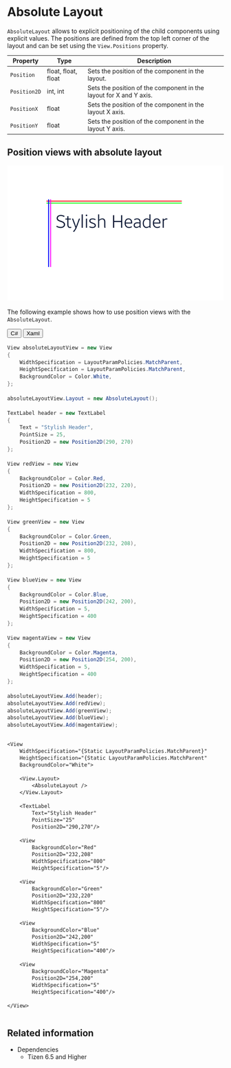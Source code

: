 <style>
    .tabcontent img {
        border: 1px solid #555;
        max-width: 100% !important;
        max-height: 100%;
    }
</style>

# Absolute Layout

`AbsoluteLayout` allows to explicit positioning of the child components using explicit values. The positions are defined from the top left corner of the layout and can be set using the `View.Positions` property.

| Property | Type | Description |
| --- | --- | --- |
| `Position` | float, float, float | Sets the position of the component in the layout. |
| `Position2D` | int, int | Sets the position of the component in the layout for X and Y axis.  |
| `PositionX` | float | Sets the position of the component in the layout X axis. |
| `PositionY` | float | Sets the position of the component in the layout Y axis. |

## Position views with absolute layout

![AbsoluteLayoutExample](./media/Absolute-Layout-Example.png)

The following example shows how to use position views with the `AbsoluteLayout`.

<div id="TabSection1">
    <div class="sampletab " id="ProjectCreateTab">
        <button id="AbsoluteLayout-Example-CSharp" class="tablinks " onclick="openTabSection(event, 'AbsoluteLayout-Example-CSharp', 'TabSection1') ">C#</button>
        <button id="AbsoluteLayout-Example-Xaml" class="tablinks " onclick="openTabSection(event, 'AbsoluteLayout-Example-Xaml', 'TabSection1') ">Xaml</button>
    </div>
    <div id="AbsoluteLayout-Example-CSharp" class="tabcontent">
        <table>
            <tbody>
                <tr>
<span style="display:block">

```csharp
View absoluteLayoutView = new View
{
    WidthSpecification = LayoutParamPolicies.MatchParent,
    HeightSpecification = LayoutParamPolicies.MatchParent,
    BackgroundColor = Color.White,
};

absoluteLayoutView.Layout = new AbsoluteLayout();

TextLabel header = new TextLabel
{
    Text = "Stylish Header",
    PointSize = 25,
    Position2D = new Position2D(290, 270)
};

View redView = new View
{
    BackgroundColor = Color.Red,
    Position2D = new Position2D(232, 220),
    WidthSpecification = 800,
    HeightSpecification = 5
};

View greenView = new View
{
    BackgroundColor = Color.Green,
    Position2D = new Position2D(232, 208),
    WidthSpecification = 800,
    HeightSpecification = 5
};

View blueView = new View
{
    BackgroundColor = Color.Blue,
    Position2D = new Position2D(242, 200),
    WidthSpecification = 5,
    HeightSpecification = 400
};

View magentaView = new View
{
    BackgroundColor = Color.Magenta,
    Position2D = new Position2D(254, 200),
    WidthSpecification = 5,
    HeightSpecification = 400
};

absoluteLayoutView.Add(header);
absoluteLayoutView.Add(redView);
absoluteLayoutView.Add(greenView);
absoluteLayoutView.Add(blueView);
absoluteLayoutView.Add(magentaView);
```

</span>
                </tr>
            </tbody>
        </table>
    </div>
    <div id="AbsoluteLayout-Example-Xaml" class="tabcontent">
        <table>
            <tbody>
                <tr>
<span style="display:block">

```xaml
<View
    WidthSpecification="{Static LayoutParamPolicies.MatchParent}"
    HeightSpecification="{Static LayoutParamPolicies.MatchParent"
    BackgroundColor="White">

    <View.Layout>
        <AbsoluteLayout />
    </View.Layout>

    <TextLabel
        Text="Stylish Header"
        PointSize="25"
        Position2D="290,270"/>

    <View
        BackgroundColor="Red"
        Position2D="232,208"
        WidthSpecification="800"
        HeightSpecification="5"/>

    <View
        BackgroundColor="Green"
        Position2D="232,220"
        WidthSpecification="800"
        HeightSpecification="5"/>

    <View
        BackgroundColor="Blue"
        Position2D="242,200"
        WidthSpecification="5"
        HeightSpecification="400"/>

    <View
        BackgroundColor="Magenta"
        Position2D="254,200"
        WidthSpecification="5"
        HeightSpecification="400"/>

</View>
```

</span>
                </tr>
            </tbody>
        </table>
    </div>
</div>

## Related information

- Dependencies
  - Tizen 6.5 and Higher

<script>
    function openTabSection(evt, profileName, sectionId) {
        var i, tabcontent, tablinks, section;
        let selected = 0;

        section = document.getElementById(sectionId);
        tabcontent = section.getElementsByClassName("tabcontent");
        for (i = 0; i < tabcontent.length; i++) {
            tabcontent[i].style.display = "none";
            if (tabcontent[i].id == profileName) {
                selected = i;
            }
        }

        tablinks = section.getElementsByClassName("tablinks");

        for (i = 0; i < tablinks.length; i++) {
            tablinks[i].className = tablinks[i].className.replace(" active", "");
        }

        tabcontent[selected].style.display = "block";
        evt.currentTarget.className += " active";
    }
    document.getElementById("AbsoluteLayout-Example-CSharp").click();
</script>
